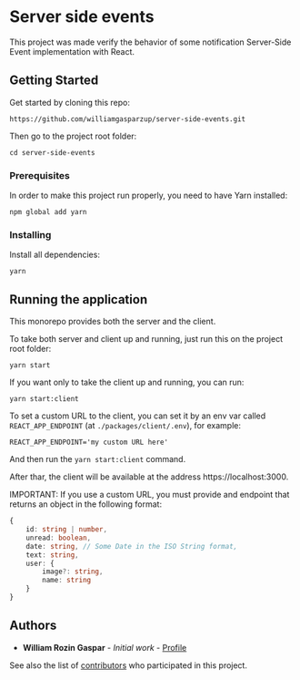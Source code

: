 # Server side events

This project was made verify the behavior of some notification Server-Side Event implementation with React.

## Getting Started

Get started by cloning this repo:

```
https://github.com/williamgasparzup/server-side-events.git
```

Then go to the project root folder:

```
cd server-side-events
```

### Prerequisites

In order to make this project run properly, you need to have Yarn installed:

```
npm global add yarn
```

### Installing

Install all dependencies:

```
yarn
```

## Running the application

This monorepo provides both the server and the client.

To take both server and client up and running, just run this on the project root folder:

```
yarn start
```

If you want only to take the client up and running, you can run:

```
yarn start:client
```

To set a custom URL to the client, you can set it by an env var called `REACT_APP_ENDPOINT` (at `./packages/client/.env`), for example:

```
REACT_APP_ENDPOINT='my custom URL here'
```

And then run the `yarn start:client` command.

After thar, the client will be available at the address https://localhost:3000.

IMPORTANT: If you use a custom URL, you must provide and endpoint that returns an object in the following format:

```ts
{
    id: string | number,
    unread: boolean,
    date: string, // Some Date in the ISO String format,
    text: string,
    user: {
        image?: string,
        name: string
    }
}
```

## Authors

* **William Rozin Gaspar** - *Initial work* - [Profile](https://github.com/williamgasparzup)

See also the list of [contributors](https://github.com/williamgasparzup/server-side-events/graphs/contributors) who participated in this project.

